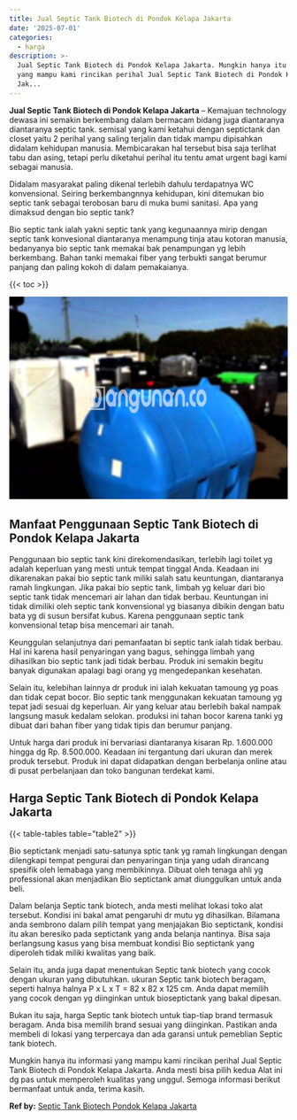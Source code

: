 ```yaml
---
title: Jual Septic Tank Biotech di Pondok Kelapa Jakarta
date: '2025-07-01'
categories:
  - harga
description: >-
  Jual Septic Tank Biotech di Pondok Kelapa Jakarta. Mungkin hanya itu informasi
  yang mampu kami rincikan perihal Jual Septic Tank Biotech di Pondok Kelapa
  Jak...
---
```


**Jual Septic Tank Biotech di Pondok Kelapa Jakarta** – Kemajuan technology dewasa ini semakin berkembang dalam bermacam bidang juga diantaranya diantaranya septic tank. semisal yang kami ketahui dengan septictank dan closet yaitu 2 perihal yang saling terjalin dan tidak mampu dipisahkan didalam kehidupan manusia. Membicarakan hal tersebut bisa saja terlihat tabu dan asing, tetapi perlu diketahui perihal itu tentu amat urgent bagi kami sebagai manusia.

Didalam masyarakat paling dikenal terlebih dahulu terdapatnya WC konvensional. Seiring berkembangnnya kehidupan, kini ditemukan bio septic tank sebagai terobosan baru di muka bumi sanitasi. Apa yang dimaksud dengan bio septic tank?

Bio septic tank ialah yakni septic tank yang kegunaannya mirip dengan septic tank konvesional diantaranya menampung tinja atau kotoran manusia, bedanyanya bio septic tank memakai bak penampungan yg lebih berkembang. Bahan tanki memakai fiber yang terbukti sangat berumur panjang dan paling kokoh di dalam pemakaianya.

{{< toc >}}

![Jual Septic Tank Biotech di Pondok Kelapa Jakarta](/images/jual-bio-septictank-14.png)

## Manfaat Penggunaan Septic Tank Biotech di Pondok Kelapa Jakarta

Penggunaan bio septic tank kini direkomendasikan, terlebih lagi toilet yg adalah keperluan yang mesti untuk tempat tinggal Anda. Keadaan ini dikarenakan pakai bio septic tank miliki salah satu keuntungan, diantaranya ramah lingkungan. Jika pakai bio septic tank, limbah yg keluar dari bio septic tank tidak mencemari air lahan dan tidak berbau. Keuntungan ini tidak dimiliki oleh septic tank konvensional yg biasanya dibikin dengan batu bata yg di susun bersifat kubus. Karena penggunaan septic tank konvensional tetap bisa mencemari air tanah.

Keunggulan selanjutnya dari pemanfaatan bi septic tank ialah tidak berbau. Hal ini karena hasil penyaringan yang bagus, sehingga limbah yang dihasilkan bio septic tank jadi tidak berbau. Produk ini semakin begitu banyak digunakan apalagi bagi orang yg mengedepankan kesehatan.

Selain itu, kelebihan lainnya dr produk ini ialah kekuatan tamoung yg poas dan tidak cepat bocor. Bio septic tank menggunakan kekuatan tamoung yg tepat jadi sesuai dg keperluan. Air yang keluar atau berlebih bakal nampak langsung masuk kedalam selokan. produksi ini tahan bocor karena tanki yg dibuat dari bahan fiber yang tidak tipis dan berumur panjang.

Untuk harga dari produk ini bervariasi diantaranya kisaran Rp. 1.600.000 hingga dg Rp. 8.500.000. Keadaan ini tergantung dari ukuran dan merek produk tersebut. Produk ini dapat didapatkan dengan berbelanja online atau di pusat perbelanjaan dan toko bangunan terdekat kami.

## Harga Septic Tank Biotech di Pondok Kelapa Jakarta

{{< table-tables table="table2" >}}

Bio septictank menjadi satu-satunya sptic tank yg ramah lingkungan dengan dilengkapi tempat pengurai dan penyaringan tinja yang udah dirancang spesifik oleh lemabaga yang membikinnya. Dibuat oleh tenaga ahli yg professional akan menjadikan Bio septictank amat diunggulkan untuk anda beli.

Dalam belanja Septic tank biotech, anda mesti melihat lokasi toko alat tersebut. Kondisi ini bakal amat pengaruhi dr mutu yg dihasilkan. Bilamana anda sembrono dalam pilih tempat yang menjajakan Bio septictank, kondisi itu akan beresiko pada septictank yang anda belanja nantinya. Bisa saja berlangsung kasus yang bisa membuat kondisi Bio septictank yang diperoleh tidak miliki kwalitas yang baik.

Selain itu, anda juga dapat menentukan Septic tank biotech yang cocok dengan ukuran yang dibutuhkan. ukuran Septic tank biotech beragam, seperti halnya halnya P x L x T = 82 x 82 x 125 cm. Anda dapat memilih yang cocok dengan yg diinginkan untuk bioseptictank yang bakal dipesan.

Bukan itu saja, harga Septic tank biotech untuk tiap-tiap brand termasuk beragam. Anda bisa memilih brand sesuai yang diinginkan. Pastikan anda membeli di lokasi yang terpercaya dan ada garansi untuk pemeblian Septic tank biotech.

Mungkin hanya itu informasi yang mampu kami rincikan perihal Jual Septic Tank Biotech di Pondok Kelapa Jakarta. Anda mesti bisa pilih kedua Alat ini dg pas untuk memperoleh kualitas yang unggul. Semoga informasi berikut bermanfaat untuk anda, terima kasih.

**Ref by:** [Septic Tank Biotech Pondok Kelapa Jakarta](https://id.wikipedia.org/wiki/Septic)
